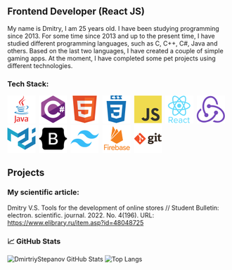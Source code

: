 ## Frontend Developer (React JS)

My name is Dmitry, I am 25 years old. I have been studying programming since 2013. For some time since 2013 and up to the present time, 
I have studied different programming languages, such as C, C++, C#, Java and others. Based on the last two languages, I have created a couple 
of simple gaming apps. At the moment, I have completed some pet projects using different technologies.

### Tech Stack:

<p>
<img src="https://github.com/devicons/devicon/blob/master/icons/java/java-original-wordmark.svg" title="Java" alt="Java" width="64" height="64"/>&nbsp;
<img src="https://github.com/devicons/devicon/blob/master/icons/csharp/csharp-original.svg" title="C#" alt="C#" width="64" height="64"/>&nbsp;
<img src="https://github.com/devicons/devicon/blob/master/icons/html5/html5-original.svg" title="HTML5" alt="HTML" width="64" height="64"/>&nbsp;
<img src="https://github.com/devicons/devicon/blob/master/icons/css3/css3-plain-wordmark.svg"  title="CSS3" alt="CSS" width="64" height="64"/>&nbsp; 
<img src="https://github.com/devicons/devicon/blob/master/icons/javascript/javascript-original.svg" title="JavaScript" alt="JavaScript" width="64" height="64"/>&nbsp;
<img src="https://github.com/devicons/devicon/blob/master/icons/react/react-original-wordmark.svg" title="React" alt="React" width="64" height="64"/>&nbsp;
<img src="https://github.com/devicons/devicon/blob/master/icons/redux/redux-original.svg" title="Redux" alt="Redux " width="64" height="64"/>&nbsp;
<img src="https://github.com/devicons/devicon/blob/master/icons/materialui/materialui-original.svg" title="Material UI" alt="Material UI" width="64" height="64"/>&nbsp;
<img src="https://github.com/devicons/devicon/blob/master/icons/bootstrap/bootstrap-plain.svg" title="Bootstrap" alt="Bootstrap" width="64" height="64"/>&nbsp;
<img src="https://github.com/devicons/devicon/blob/master/icons/tailwindcss/tailwindcss-plain.svg" title="Tailwind" alt="Tailwind" width="64" height="64"/>&nbsp;
<img src="https://github.com/devicons/devicon/blob/master/icons/firebase/firebase-plain-wordmark.svg" title="Firebase" alt="Firebase" width="64" height="64"/>&nbsp;
<img src="https://github.com/devicons/devicon/blob/master/icons/git/git-original-wordmark.svg" title="Git" **alt="Git" width="64" height="64"/>&nbsp;
</p>

## Projects

### My scientific article: 
Dmitry V.S. Tools for the development of online stores // Student Bulletin: electron. scientific. journal. 2022. No. 4(196). 
URL: https://www.elibrary.ru/item.asp?id=48048725

### 📈 GitHub Stats

![DmirtriyStepanov GitHub Stats](https://github-readme-stats.vercel.app/api?username=DmirtriyStepanov&count_private=true&hide=contribs&show_icons=true&theme=radical)
![Top Langs](https://github-readme-stats.vercel.app/api/top-langs/?username=DmirtriyStepanov&count_private=true&hide=tsql&langs_count=7&theme=radical&layout=compact)
